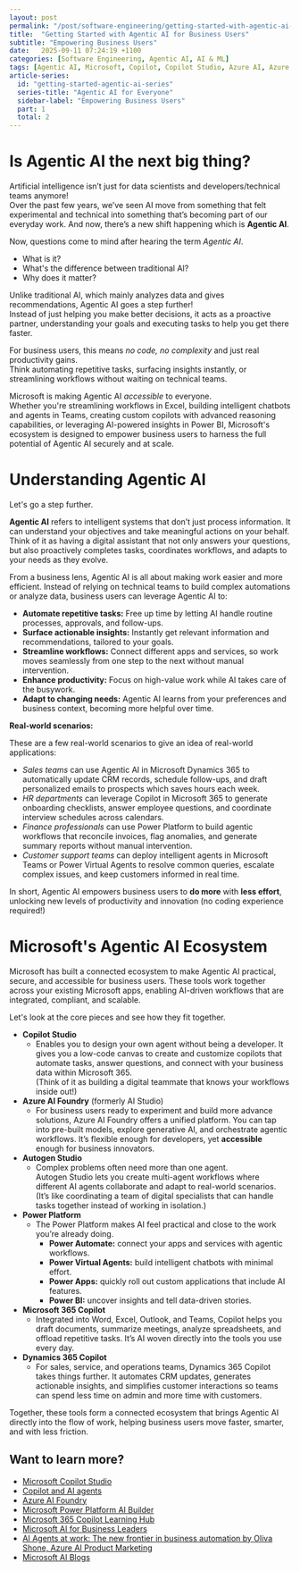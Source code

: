 ```yaml
---
layout: post
permalink: "/post/software-engineering/getting-started-with-agentic-ai-business-users"
title:  "Getting Started with Agentic AI for Business Users"
subtitle: "Empowering Business Users"
date:   2025-09-11 07:24:19 +1100
categories: [Software Engineering, Agentic AI, AI & ML]
tags: [Agentic AI, Microsoft, Copilot, Copilot Studio, Azure AI, Azure AI Foundry, Autogen Studio, Power Platform, Power Automate, Power Apps, Power Virtual Agents, Power BI, Microsoft 365, Dynamics 365, Business Users, AI Agents, AI Productivity, No Code AI, Workflow Automation, Digital Transformation]
article-series:
  id: "getting-started-agentic-ai-series"
  series-title: "Agentic AI for Everyone"
  sidebar-label: "Empowering Business Users"
  part: 1
  total: 2
---
```


# Is Agentic AI the next big thing?

Artificial intelligence isn’t just for data scientists and developers/technical teams anymore! <br/>
Over the past few years, we’ve seen AI move from something that felt experimental and technical into something that’s becoming part of our everyday work. And now, there’s a new shift happening which is **Agentic AI**.

Now, questions come to mind after hearing the term *Agentic AI*.
- What is it?
- What's the difference between traditional AI?
- Why does it matter?

Unlike traditional AI, which mainly analyzes data and gives recommendations, Agentic AI goes a step further! <br/>
Instead of just helping you make better decisions, it acts as a proactive partner, understanding your goals and executing tasks to help you get there faster.

For business users, this means *no code, no complexity* and just real productivity gains. <br/> Think automating repetitive tasks, surfacing insights instantly, or streamlining workflows without waiting on technical teams.

Microsoft is making Agentic AI *accessible* to everyone. <br/> Whether you're streamlining workflows in Excel, building intelligent chatbots and agents in Teams, creating custom copilots with advanced reasoning capabilities, or leveraging AI-powered insights in Power BI, Microsoft's ecosystem is designed to empower business users to harness the full potential of Agentic AI securely and at scale.

# Understanding Agentic AI

Let's go a step further.

**Agentic AI** refers to intelligent systems that don’t just process information. It can understand your objectives and take meaningful actions on your behalf. Think of it as having a digital assistant that not only answers your questions, but also proactively completes tasks, coordinates workflows, and adapts to your needs as they evolve.

From a business lens, Agentic AI is all about making work easier and more efficient. Instead of relying on technical teams to build complex automations or analyze data, business users can leverage Agentic AI to:

- **Automate repetitive tasks:** Free up time by letting AI handle routine processes, approvals, and follow-ups.
- **Surface actionable insights:** Instantly get relevant information and recommendations, tailored to your goals.
- **Streamline workflows:** Connect different apps and services, so work moves seamlessly from one step to the next without manual intervention.
- **Enhance productivity:** Focus on high-value work while AI takes care of the busywork.
- **Adapt to changing needs:** Agentic AI learns from your preferences and business context, becoming more helpful over time.

**Real-world scenarios:**

These are a few real-world scenarios to give an idea of real-world applications: 

- *Sales teams* can use Agentic AI in Microsoft Dynamics 365 to automatically update CRM records, schedule follow-ups, and draft personalized emails to prospects which saves hours each week.
- *HR departments* can leverage Copilot in Microsoft 365 to generate onboarding checklists, answer employee questions, and coordinate interview schedules across calendars.
- *Finance professionals* can use Power Platform to build agentic workflows that reconcile invoices, flag anomalies, and generate summary reports without manual intervention.
- *Customer support teams* can deploy intelligent agents in Microsoft Teams or Power Virtual Agents to resolve common queries, escalate complex issues, and keep customers informed in real time.

In short, Agentic AI empowers business users to **do more** with **less effort**, unlocking new levels of productivity and innovation (no coding experience required!)

# Microsoft's Agentic AI Ecosystem

Microsoft has built a connected ecosystem to make Agentic AI practical, secure, and accessible for business users. These tools work together across your existing Microsoft apps, enabling AI-driven workflows that are integrated, compliant, and scalable.

Let's look at the core pieces and see how they fit together.

- **Copilot Studio**
  - Enables you to design your own agent without being a developer. It gives you a low-code canvas to create and  customize copilots that automate tasks, answer questions, and connect with your business data within Microsoft 365. <br/>(Think of it as building a digital teammate that knows your workflows inside out!)
- **Azure AI Foundry** (formerly AI Studio)
  - For business users ready to experiment and build more advance solutions, Azure AI Foundry offers a unified platform. You can tap into pre-built models, explore generative AI, and orchestrate agentic workflows. It’s flexible enough for developers, yet **accessible** enough for business innovators.
- **Autogen Studio**
  - Complex problems often need more than one agent. <br/> Autogen Studio lets you create multi-agent workflows where different AI agents collaborate and adapt to real-world scenarios. <br> (It’s like coordinating a team of digital specialists that can handle tasks together instead of working in isolation.)
- **Power Platform**
  - The Power Platform makes AI feel practical and close to the work you’re already doing.
    - **Power Automate:** connect your apps and services with agentic workflows.
    - **Power Virtual Agents:** build intelligent chatbots with minimal effort.
    - **Power Apps:** quickly roll out custom applications that include AI features.
    - **Power BI:** uncover insights and tell data-driven stories.
- **Microsoft 365 Copilot**
  - Integrated into Word, Excel, Outlook, and Teams, Copilot helps you draft documents, summarize meetings, analyze spreadsheets, and offload repetitive tasks. It’s AI woven directly into the tools you use every day.
- **Dynamics 365 Copilot**
  - For sales, service, and operations teams, Dynamics 365 Copilot takes things further. It automates CRM updates, generates actionable insights, and simplifies customer interactions so teams can spend less time on admin and more time with customers.

Together, these tools form a connected ecosystem that brings Agentic AI directly into the flow of work, helping business users move faster, smarter, and with less friction.


## Want to learn more?
- <a href="https://learn.microsoft.com/en-us/microsoft-copilot-studio/">Microsoft Copilot Studio</a>
- <a href="https://www.microsoft.com/en-us/microsoft-copilot/copilot-101/copilot-ai-agents">Copilot and AI agents</a>
- <a href="https://learn.microsoft.com/en-us/azure/ai-foundry/what-is-azure-ai-foundry">Azure AI Foundry</a>
- <a href="https://learn.microsoft.com/en-us/ai-builder/">Microsoft Power Platform AI Builder</a>
- <a href="https://learn.microsoft.com/en-us/copilot">Microsoft 365 Copilot Learning Hub</a>
- <a href="https://www.microsoft.com/en-us/ai/ai-business-value-and-benefits">Microsoft AI for Business Leaders</a>
- <a href="https://azure.microsoft.com/en-us/blog/ai-agents-at-work-the-new-frontier-in-business-automation/">AI Agents at work: The new frontier in business automation by Oliva Shone, Azure AI Product Marketing</a>
- <a href="https://news.microsoft.com/source/topics/ai/">Microsoft AI Blogs</a>